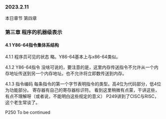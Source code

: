 ### 2023.2.11
本日章节 第四章

### 第三章 程序的机器级表示    
#### 4.1 Y86-64指令集体系结构
4.1.1 程序员可见的状态
略。Y86-64基本上与x86-64类似。

4.1.2 Y86-64指令
没啥可说的，要注意的是，这里内存传送指令不允许从一个内存地址传送到另一个内存地址。也不允许将立即数传送到内存。

4.1.3 指令编码
每条指令的第一个字节表明指令的类型。高4位为代码部分，低4位为功能部分。
寄存器有自己的寄存器标识符。
看到这里稍微有点蒙，干讲这些，有点不理解呀（或者说，不能明白这些规定的意义）
P249讲到了CISC与RISC，这个老生常谈了。

P250 To be continued